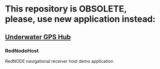 # This repository is OBSOLETE, please, use new application instead:

## [Underwater GPS Hub](https://github.com/ucnl/UGPSHub)

### RedNodeHost
RedNODE navigational receiver host demo application

